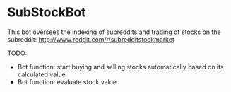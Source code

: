 # SubStockBot
This bot oversees the indexing of subreddits and trading of stocks on the subreddit: http://www.reddit.com/r/subredditstockmarket


TODO:

* Bot function: start buying and selling stocks automatically based on its calculated value
* Bot function: evaluate stock value 